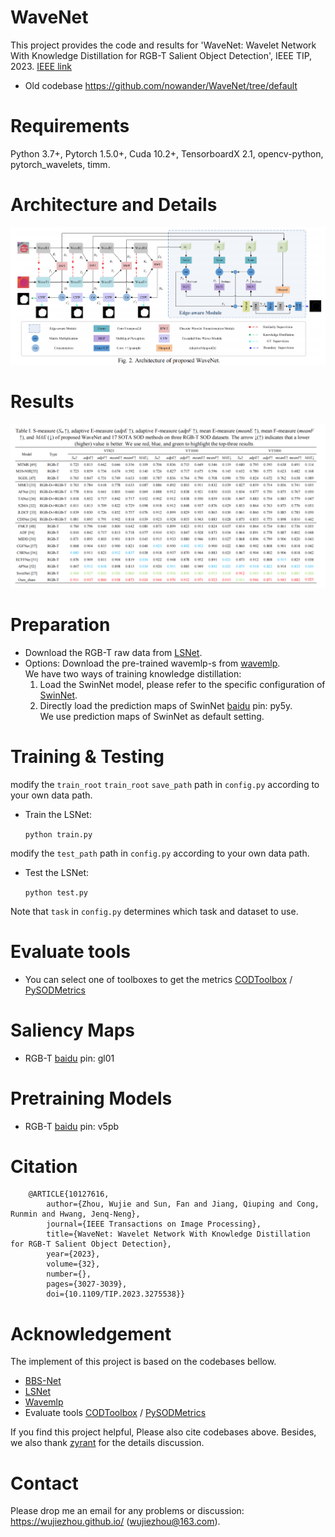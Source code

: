 # WaveNet
This project provides the code and results for 'WaveNet: Wavelet Network With Knowledge Distillation for RGB-T Salient Object Detection', IEEE TIP, 2023. [IEEE link](https://ieeexplore.ieee.org/document/10127616)  <br>

- Old codebase https://github.com/nowander/WaveNet/tree/default
# Requirements
Python 3.7+, Pytorch 1.5.0+, Cuda 10.2+, TensorboardX 2.1, opencv-python, pytorch_wavelets, timm. <br>

# Architecture and Details

<img src="images/a.png" alt="drawing" /> 

# Results
<img src="images/r.png" alt="drawing"/>


# Preparation
 - Download the RGB-T raw data from [LSNet](https://github.com/zyrant/LSNet). <br>
 - Options: Download the pre-trained wavemlp-s from [wavemlp](https://github.com/huawei-noah/Efficient-AI-Backbones/tree/master/wavemlp_pytorch). <br>
 We have two ways of training knowledge distillation:
    1. Load the SwinNet model, please refer to the specific configuration of [SwinNet](https://github.com/liuzywen/SwinNet). 
    2. Directly load the prediction maps of SwinNet [baidu](https://pan.baidu.com/s/18qwaTwTZ39XtWlP3JaeSOQ) pin: py5y. <br>
We use prediction maps of SwinNet as default setting.



# Training & Testing
modify the `train_root` `train_root` `save_path` path in `config.py` according to your own data path.
- Train the LSNet:

    `python train.py`
    
modify the `test_path` path in `config.py` according to your own data path.

- Test the LSNet:   

    `python test.py`

Note that `task` in  `config.py`  determines which task and dataset to use.

# Evaluate tools
- You can select one of toolboxes to get the metrics
[CODToolbox](https://github.com/DengPingFan/CODToolbox)  / [PySODMetrics](https://github.com/lartpang/PySODMetrics)

# Saliency Maps
- RGB-T [baidu](https://pan.baidu.com/s/1i5GwM0C0OfE5D5VLXlBkVA) pin: gl01 <br>


# Pretraining Models
- RGB-T [baidu](https://pan.baidu.com/s/1PGwu3uVRWyFS1erOBr7KAg) pin: v5pb <br>

# Citation
        @ARTICLE{10127616,
            author={Zhou, Wujie and Sun, Fan and Jiang, Qiuping and Cong, Runmin and Hwang, Jenq-Neng},
            journal={IEEE Transactions on Image Processing}, 
            title={WaveNet: Wavelet Network With Knowledge Distillation for RGB-T Salient Object Detection}, 
            year={2023},
            volume={32},
            number={},
            pages={3027-3039},
            doi={10.1109/TIP.2023.3275538}}     
                    
# Acknowledgement

The implement of this project is based on the codebases bellow. <br>
- [BBS-Net](https://github.com/zyjwuyan/BBS-Net) <br>
- [LSNet](https://github.com/zyrant/LSNet) <br>
- [Wavemlp](https://github.com/huawei-noah/Efficient-AI-Backbones/tree/master/wavemlp_pytorch) <br>
- Evaluate tools [CODToolbox](https://github.com/DengPingFan/CODToolbox)  / [PySODMetrics](https://github.com/lartpang/PySODMetrics)<br>

If you find this project helpful, Please also cite codebases above. Besides, we also thank [zyrant](https://github.com/zyrant) for the details discussion.

# Contact
Please drop me an email for any problems or discussion: https://wujiezhou.github.io/ (wujiezhou@163.com).
